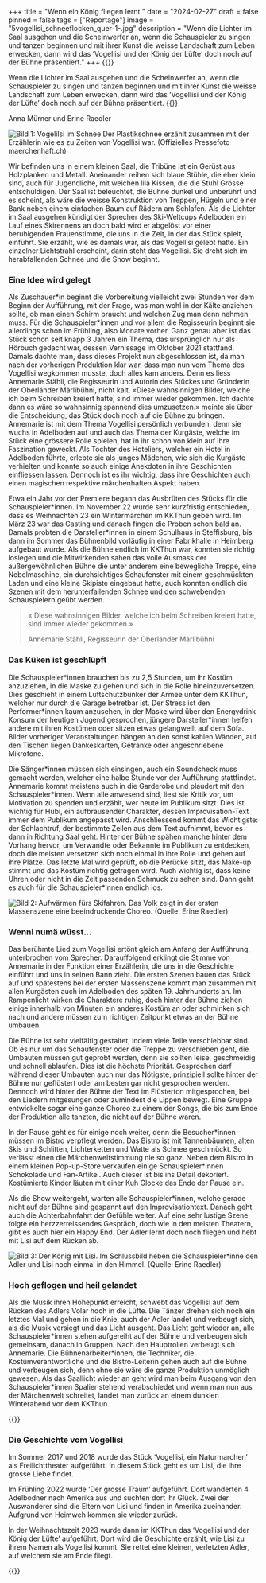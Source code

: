 +++
title = "Wenn ein König fliegen lernt "
date = "2024-02-27"
draft = false
pinned = false
tags = ["Reportage"]
image = "5vogellisi_schneeflocken_quer-1-.jpg"
description = "Wenn die Lichter im Saal ausgehen und die Scheinwerfer an, wenn die Schauspieler zu singen und tanzen beginnen und mit ihrer Kunst die weisse Landschaft zum Leben erwecken, dann wird das ‘Vogellisi und der König der Lüfte’ doch noch auf der Bühne präsentiert."
+++
{{<lead>}} 

Wenn die Lichter im Saal ausgehen und die Scheinwerfer an, wenn die Schauspieler zu singen und tanzen beginnen und mit ihrer Kunst die weisse Landschaft zum Leben erwecken, dann wird das ‘Vogellisi und der König der Lüfte’ doch noch auf der Bühne präsentiert. 
 {{</lead>}}

Anna Mürner und Erine Raedler

![Bild 1: Vogelilsi im Schnee Der Plastikschnee erzählt zusammen mit der Erzählerin wie es zu Zeiten von Vogellisi war. (Offizielles Pressefoto maerchenhaft.ch)](5vogellisi_schneeflocken_quer-1-.jpg)

Wir befinden uns in einem kleinen Saal, die Tribüne ist ein Gerüst aus Holzplanken und Metall. Aneinander reihen sich blaue Stühle, die eher klein sind, auch für Jugendliche, mit weichen lila Kissen, die die Stuhl Grösse entschuldigen. Der Saal ist beleuchtet, die Bühne dunkel und unberührt und es scheint, als wäre die weisse Konstruktion von Treppen, Hügeln und einer Bank neben einem einfachen Baum auf Rädern am Schlafen. Als die Lichter im Saal ausgehen kündigt der Sprecher des Ski-Weltcups Adelboden ein Lauf eines Skirennens an doch bald wird er abgelöst vor einer beruhigenden Frauenstimme, die uns in die Zeit, in der das Stück spielt, einführt. Sie erzählt, wie es damals war, als das Vogellisi gelebt hatte. Ein einzelner Lichtstrahl erscheint, darin steht das Vogellisi. Sie dreht sich im herabfallenden Schnee und die Show beginnt.  

### Eine Idee wird gelegt

Als Zuschauer\*in beginnt die Vorbereitung vielleicht zwei Stunden vor dem Beginn der Aufführung, mit der Frage, was man wohl in der Kälte anziehen sollte, ob man einen Schirm braucht und welchen Zug man denn nehmen muss. Für die Schauspieler\*innen und vor allem die Regisseurin beginnt sie allerdings schon im Frühling, also Monate vorher. Ganz genau aber ist das Stück schon seit knapp 3 Jahren ein Thema, das ursprünglich nur als Hörbuch gedacht war, dessen Vernissage im Oktober 2021 stattfand. Damals dachte man, dass dieses Projekt nun abgeschlossen ist, da man nach der vorherigen Produktion klar war, dass man nun vom Thema des Vogellisi wegkommen musste, doch alles kam anders.  Denn es liess Annemarie Stähli, die Regisseurin und Autorin des Stückes und Gründerin der Oberländer Märlibühni, nicht kalt. «Diese wahnsinnigen Bilder, welche ich beim Schreiben kreiert hatte, sind immer wieder gekommen. Ich dachte dann es wäre so wahnsinnig spannend dies umzusetzen.» meinte sie über die Entscheidung, das Stück doch noch auf die Bühne zu bringen. Annemarie ist mit dem Thema Vogellisi persönlich verbunden, denn sie wuchs in Adelboden auf und auch das Thema der Kurgäste, welche im Stück eine grössere Rolle spielen, hat in ihr schon von klein auf ihre Faszination geweckt. Als Tochter des Hoteliers, welcher ein Hotel in Adelboden führte, erlebte sie als junges Mädchen, wie sich die Kurgäste verhielten und konnte so auch einige Anekdoten in ihre Geschichten einfliessen lassen. Dennoch ist es ihr wichtig, dass ihre Geschichten auch einen magischen respektive märchenhaften Aspekt haben. 

Etwa ein Jahr vor der Premiere begann das Ausbrüten des Stücks für die Schauspieler\*innen. Im November 22 wurde sehr kurzfristig entschieden, dass es Weihnachten 23 ein Wintermärchen im KKThun geben wird. Im März 23 war das Casting und danach fingen die Proben schon bald an. Damals probten die Darsteller\*innen in einem Schulhaus in Steffisburg, bis dann im Sommer das Bühnenbild vorläufig in einer Fabrikhalle in Heimberg aufgebaut wurde. Als die Bühne endlich im KKThun war, konnten sie richtig loslegen und die Mitwirkenden sahen das volle Ausmass der außergewöhnlichen Bühne die unter anderem eine bewegliche Treppe, eine Nebelmaschine, ein durchsichtiges Schaufenster mit einem geschmückten Laden und eine kleine Skipiste eingebaut hatte, auch konnten endlich die Szenen mit dem herunterfallenden Schnee und den schwebenden Schauspielern geübt werden. 

> « Diese wahnsinnigen Bilder, welche ich beim Schreiben kreiert hatte, sind immer wieder gekommen.» 
>
> Annemarie Stähli, Regisseurin der Oberländer Märlibühni

### Das Küken ist geschlüpft

Die Schauspieler\*innen brauchen bis zu 2,5 Stunden, um ihr Kostüm anzuziehen, in die Maske zu gehen und sich in die Rolle hineinzuversetzen. Dies geschieht in einem Luftschutzbunker der Armee unter dem KKThun, welcher nur durch die Garage betretbar ist. Der Stress ist den Performer\*innen kaum anzusehen, in der Maske wird über den Energydrink Konsum der heutigen Jugend gesprochen, jüngere Darsteller*innen helfen andere mit ihren Kostümen oder sitzen etwas gelangweilt auf dem Sofa. Bilder vorheriger Veranstaltungen hängen an den sonst kahlen Wänden, auf den Tischen liegen Dankeskarten, Getränke oder angeschriebene Mikrofone. 

Die Sänger\*innen müssen sich einsingen, auch ein Soundcheck muss gemacht werden, welcher eine halbe Stunde vor der Aufführung stattfindet. Annemarie kommt meistens auch in die Garderobe und plaudert mit den Schauspieler\*innen. Wenn alle anwesend sind, liest sie Kritik vor, um Motivation zu spenden und erzählt, wer heute im Publikum sitzt. Dies ist wichtig für Hubi, ein aufbrausender Charakter, dessen Improvisation-Text immer dem Publikum angepasst wird. Anschliessend kommt das Wichtigste: der Schlachtruf, der bestimmte Zeilen aus dem Text aufnimmt, bevor es dann in Richtung Saal geht. Hinter der Bühne spähen manche hinter dem Vorhang hervor, um Verwandte oder Bekannte im Publikum zu entdecken, doch die meisten versetzen sich noch einmal in ihre Rolle und gehen auf ihre Plätze. Das letzte Mal wird geprüft, ob die Perücke sitzt, das Make-up stimmt und das Kostüm richtig getragen wird. Auch wichtig ist, dass keine Uhren oder nicht in die Zeit passenden Schmuck zu sehen sind. Dann geht es auch für die Schauspieler*innen endlich los.

![Bild 2: Aufwärmen fürs Skifahren. Das Volk zeigt in der ersten Massenszene eine beeindruckende Choreo. (Quelle: Erine Raedler) ](whatsapp-bild-2024-02-27-um-15.14.30_d0c6653f.jpg)

### Wenni numä wüsst...

Das berühmte Lied zum Vogellisi ertönt gleich am Anfang der Aufführung, unterbrochen vom Sprecher. Darauffolgend erklingt die Stimme von Annemarie in der Funktion einer Erzählerin, die uns in die Geschichte einführt und uns in seinen Bann zieht. Die ersten Szenen bauen das Stück auf und spätestens bei der ersten Massenszene kommt man zusammen mit allen Kurgästen auch im Adelboden des späten 19. Jahrhunderts an. Im Rampenlicht wirken die Charaktere ruhig, doch hinter der Bühne ziehen einige innerhalb von Minuten ein anderes Kostüm an oder schminken sich nach und andere müssen zum richtigen Zeitpunkt etwas an der Bühne umbauen. 

Die Bühne ist sehr vielfältig gestaltet, indem viele Teile verschiebbar sind. Ob es nur um das Schaufenster oder die Treppe zu verschieben geht, die Umbauten müssen gut geprobt werden, denn sie sollten leise, geschmeidig und schnell ablaufen. Dies ist die höchste Priorität. Gesprochen darf während dieser Umbauten auch nur das Nötigste, prinzipiell sollte hinter der Bühne nur geflüstert oder am besten gar nicht gesprochen werden. Dennoch wird hinter der Bühne der Text im Flüsterton mitgesprochen, bei den Liedern mitgesungen oder zumindest die Lippen bewegt. Eine Gruppe entwickelte sogar eine ganze Choreo zu einem der Songs, die bis zum Ende der Produktion alle tanzten, die nicht auf der Bühne waren.

In der Pause geht es für einige noch weiter, denn die Besucher\*innen müssen im Bistro verpflegt werden. Das Bistro ist mit Tannenbäumen, alten Skis und Schlitten, Lichterketten und Watte als Schnee geschmückt. So verlässt einen die Märchenweltstimmung nie so ganz. Neben dem Bistro in einem kleinen Pop-up-Store verkaufen einige Schauspieler\*innen Schokolade und Fan-Artikel. Auch dieser ist bis ins Detail dekoriert. Kostümierte Kinder läuten mit einer Kuh Glocke das Ende der Pause ein.  

Als die Show weitergeht, warten alle Schauspieler*innen, welche gerade nicht auf der Bühne sind gespannt auf den Improvisationtext. Danach geht auch die Achterbahnfahrt der Gefühle weiter. Auf eine sehr lustige Szene folgte ein herzzerreissendes Gespräch, doch wie in den meisten Theatern, gibt es auch hier ein Happy End. Der Adler lernt doch noch fliegen und hebt mit Lisi auf dem Rücken ab. 

![Bild 3: Der König mit Lisi. Im Schlussbild heben die Schauspieler*inne den Adler und Lisi noch einmal in den Himmel. (Quelle: Erine Raedler) ](whatsapp-bild-2024-02-27-um-15.14.30_17c7140b.jpg)

### Hoch geflogen und heil gelandet

Als die Musik ihren Höhepunkt erreicht, schwebt das Vogellisi auf dem Rücken des Adlers Volar hoch in die Lüfte. Die Tänzer drehen sich noch ein letztes Mal und gehen in die Knie, auch der Adler landet und verbeugt sich, als die Musik versiegt und das Licht ausgeht. Das Licht geht wieder an, alle Schauspieler\*innen stehen aufgereiht auf der Bühne und verbeugen sich gemeinsam, danach in Gruppen. Nach den Hauptrollen verbeugt sich Annemarie. Die Bühnenarbeiter\*innen, die Techniker, die Kostümverantwortliche und die Bistro-Leiterin gehen auch auf die Bühne und verbeugen sich, denn ohne sie wäre die ganze Produktion unmöglich gewesen. Als das Saallicht wieder an geht wird man beim Ausgang von den Schauspieler*innen Spalier stehend verabschiedet und wenn man nun aus der Märchenwelt schreitet, landet man zurück an einem dunklen Winterabend vor dem KKThun.

{{<box>}}

### Die Geschichte vom Vogellisi

Im Sommer 2017 und 2018 wurde das Stück ‘Vogellisi, ein Naturmarchen’ als Freilichttheater aufgeführt. In diesem Stück geht es um Lisi, die ihre grosse Liebe findet. 

Im Frühling 2022 wurde ‘Der grosse Traum’ aufgeführt. Dort wanderten 4 Adelbodner nach Amerika aus und suchten dort ihr Glück. Zwei der Auswanderer sind die Eltern von Lisi und finden in Amerika zueinander. Aufgrund von Heimweh kommen sie wieder zurück. 

In der Weihnachtszeit 2023 wurde dann im KKThun das ‘Vogellisi und der König der Lüfte’ aufgeführt. Dort wird die Geschichte erzählt, wie Lisi zu ihrem Namen als Vogellisi kommt. Sie rettet eine kleinen, verletzten Adler, auf welchem sie am Ende fliegt.

{{</box>}}